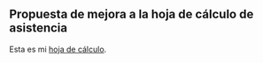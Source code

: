 ## Propuesta de mejora a la hoja de cálculo de asistencia

Esta es mi [hoja de cálculo](https://docs.google.com/spreadsheets/d/17cE_ePwKKNVUx0OrCYm19oHzB3GeJC608HHNsxbqdnc/edit?usp=sharing).
